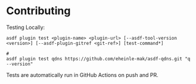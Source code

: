 # Contributing

Testing Locally:

```shell
asdf plugin test <plugin-name> <plugin-url> [--asdf-tool-version <version>] [--asdf-plugin-gitref <git-ref>] [test-command*]

#
asdf plugin test qdns https://github.com/eheinle-mak/asdf-qdns.git "q --version"
```

Tests are automatically run in GitHub Actions on push and PR.
